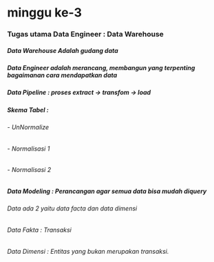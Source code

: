 # minggu ke-3

### Tugas utama Data Engineer : Data Warehouse 
##### Data Warehouse Adalah gudang data
##### Data Engineer adalah merancang, membangun yang terpenting bagaimanan cara mendapatkan data
##### Data Pipeline : proses extract -> transfom -> load
##### Skema Tabel :
######  - UnNormalize
######   - Normalisasi 1
######   - Normalisasi 2
##### Data Modeling : Perancangan agar semua data bisa mudah diquery
###### Data ada 2 yaitu data facta dan data dimensi
###### Data Fakta : Transaksi
###### Data Dimensi : Entitas yang bukan merupakan transaksi.

